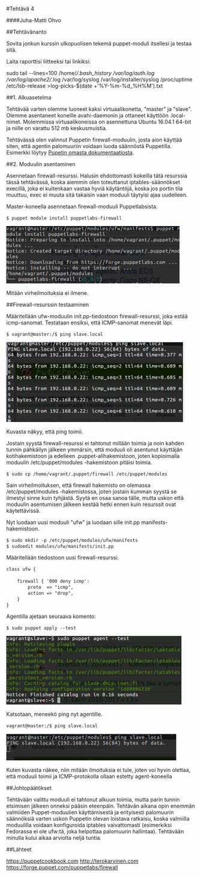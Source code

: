 #Tehtävä 4

####Juha-Matti Ohvo

##Tehtävänanto

Sovita jonkun kurssin ulkopuolisen tekemä puppet-moduli itsellesi ja testaa sitä.

Laita raporttisi liitteeksi tai linkiksi:

sudo tail --lines=100 /home/*/.bash_history /var/log/auth.log /var/log/apache2/*.log /var/log/syslog /var/log/installer/syslog /proc/uptime /etc/lsb-release >log-picks-$(date +'%Y-%m-%d_%H%M').txt


##1. Alkuasetelma

Tehtävää varten olemme luoneet kaksi virtuaalikonetta, "master" ja "slave". Olemme asentaneet koneille avahi-daemonin ja ottaneet käyttöön .local-nimet. Molemmissa virtuaalikoneissa on asennettuna Ubuntu 16.04.1 64-bit ja niille on varattu 512 mb keskusmuistia.

Tehtävässä olen valinnut Puppetin firewall-moduulin, josta aion käyttää siten, että agentin palomuuriin voidaan luoda säännöstä Puppetilla. Esimerkki löytyy [Pupetin omasta dokumentaatiosta](https://docs.puppet.com/pe/latest/quick_start_firewall.html).


##2. Moduulin asentaminen

Asennetaan firewall-resurssi. Halusin ehdottomasti kokeilla tätä resurssia tässä tehtävässä, koska aiemmin olen toteuttanut iptables-säännökset execillä, joka ei kuitenkaan vastaa hyviä käytäntöjä, koska jos portin tila muuttuu, exec ei muuta sitä takaisin vaan moduuli täytyisi ajaa uudelleen.

Master-koneella asennetaan firewall-moduuli Puppetlabsista.

	$ puppet module install puppetlabs-firewall

![firewall-install](linux4_1.png)

Mitään virheilmoituksia ei ilmene.

##Firewall-resurssin testaaminen

Määritellään ufw-moduulin init.pp-tiedostoon firewall-resurssi, joka estää icmp-sanomat. Testataan ensiksi, että ICMP-sanomat menevät läpi.

	$ vagrant@master:/$ ping slave.local

![ping-accept](linux4_2.png)

Kuvasta näkyy, että ping toimii.

Jostain syystä firewall-resurssi ei tahtonut millään toimia ja noin kahden tunnin pähkäilyn jälkeen ymmärsin, että moduuli oli asentunut käyttäjän kotihakemistoon ja edelleen .puppet-alihakemistoon, joten kopioimalla moduulin /etc/puppet/modules -hakemistoon pitäisi toimia.

	$ sudo cp /home/vagrant/.puppet/firewall /etc/puppet/modules

Sain virheilmoituksen, että firewall hakemisto on olemassa /etc/puppet/modules -hakemistossa, joten jostain kumman syystä se ilmestyi sinne kuin tyhjästä. Syytä en osaa sanoa tälle, mutta uskon että moduulin asentumisen jälkeen kestää hetki ennen kuin resurssit ovat käytettävissä.

Nyt luodaan uusi moduuli "ufw" ja luodaan sille init.pp manifests-hakemistoon.

	$ sudo mkdir -p /etc/puppet/modules/ufw/manifests
	$ sudoedit modules/ufw/manifests/init.pp

Määritellään tiedostoon uusi firewall-resurssi.

	class ufw {

		firewall { '000 deny icmp':
			proto  => "icmp",
			action => "drop",
		}
	}

Agentilla ajetaan seuraava komento:

	$ sudo puppet apply --test

![puppet-test](linux4_3.png)

Katsotaan, meneekö ping nyt agentille.

	vagrant@master:/$ ping slave.local

![ping-drop](linux4_4.png)

Kuten kuvasta näkee, niin mitään ilmoituksia ei tule, joten voi hyvin olettaa, että moduuli toimii ja ICMP-protokolla ollaan estetty agent-koneella


##Johtopäätökset

Tehtävään valittu moduuli ei tahtonut alkuun toimia, mutta parin tunnin etsimisen jälkeen onneksi pääsin eteenpäin. Tehtävän aikana opin enemmän valmiiden Puppet-moduulien käyttämisestä ja erityisesti palomuurin säännöksiä varten uskon Puppetin olevan loistava ratkaisu, koska valmiilla moduulilla voidaan konfiguroida iptables vaivattomasti (esimerkiksi Fedorassa ei ole ufw:tä, joka helpottaa palomuurin hallintaa). Tehtävään minulla kului aikaa arviolta neljä tuntia.


##Lähteet

https://puppetcookbook.com
http://terokarvinen.com
https://forge.puppet.com/puppetlabs/firewall
